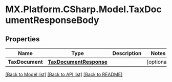 # MX.Platform.CSharp.Model.TaxDocumentResponseBody

## Properties

Name | Type | Description | Notes
------------ | ------------- | ------------- | -------------
**TaxDocument** | [**TaxDocumentResponse**](TaxDocumentResponse.md) |  | [optional] 

[[Back to Model list]](../README.md#documentation-for-models) [[Back to API list]](../README.md#documentation-for-api-endpoints) [[Back to README]](../README.md)

